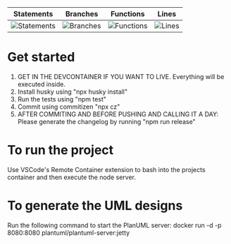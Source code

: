 | Statements                  | Branches                | Functions                 | Lines             |
| --------------------------- | ----------------------- | ------------------------- | ----------------- |
| ![Statements](https://img.shields.io/badge/statements-80%25-yellow.svg) | ![Branches](https://img.shields.io/badge/branches-76.47%25-red.svg) | ![Functions](https://img.shields.io/badge/functions-63.64%25-red.svg) | ![Lines](https://img.shields.io/badge/lines-80%25-yellow.svg) |

# Get started
1. GET IN THE DEVCONTAINER IF YOU WANT TO LIVE. Everything will be executed inside.
2. Install husky using "npx husky install"
3. Run the tests using "npm test"
4. Commit using commitizen "npx cz"
5. AFTER COMMITING AND BEFORE PUSHING AND CALLING IT A DAY: Please generate the changelog by running "npm run release"

# To run the project
Use VSCode's Remote Container extension to bash into the projects container and then execute the node server.

# To generate the UML designs
Run the following command to start the PlanUML server: 
docker run -d -p 8080:8080 plantuml/plantuml-server:jetty
